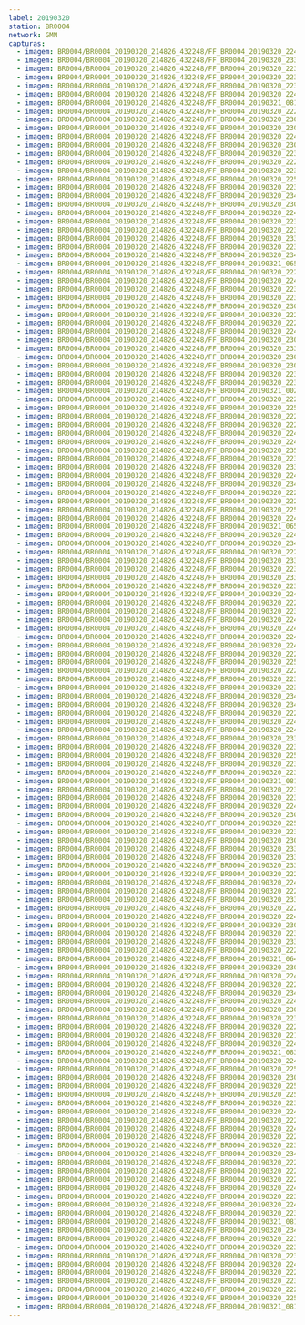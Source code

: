 ```yaml
---
label: 20190320
station: BR0004
network: GMN
capturas:
  - imagem: BR0004/BR0004_20190320_214826_432248/FF_BR0004_20190320_224004_113_0060416.fits_maxpixel.jpg
  - imagem: BR0004/BR0004_20190320_214826_432248/FF_BR0004_20190320_233815_517_0129792.fits_maxpixel.jpg
  - imagem: BR0004/BR0004_20190320_214826_432248/FF_BR0004_20190320_223141_443_0050432.fits_maxpixel.jpg
  - imagem: BR0004/BR0004_20190320_214826_432248/FF_BR0004_20190320_223050_194_0049408.fits_maxpixel.jpg
  - imagem: BR0004/BR0004_20190320_214826_432248/FF_BR0004_20190320_223154_245_0050688.fits_maxpixel.jpg
  - imagem: BR0004/BR0004_20190320_214826_432248/FF_BR0004_20190320_224849_773_0070912.fits_maxpixel.jpg
  - imagem: BR0004/BR0004_20190320_214826_432248/FF_BR0004_20190321_081633_044_0750336.fits_maxpixel.jpg
  - imagem: BR0004/BR0004_20190320_214826_432248/FF_BR0004_20190320_222528_551_0043008.fits_maxpixel.jpg
  - imagem: BR0004/BR0004_20190320_214826_432248/FF_BR0004_20190320_230749_981_0093440.fits_maxpixel.jpg
  - imagem: BR0004/BR0004_20190320_214826_432248/FF_BR0004_20190320_230541_831_0090880.fits_maxpixel.jpg
  - imagem: BR0004/BR0004_20190320_214826_432248/FF_BR0004_20190320_224615_905_0067840.fits_maxpixel.jpg
  - imagem: BR0004/BR0004_20190320_214826_432248/FF_BR0004_20190320_230841_133_0094464.fits_maxpixel.jpg
  - imagem: BR0004/BR0004_20190320_214826_432248/FF_BR0004_20190320_223454_030_0054272.fits_maxpixel.jpg
  - imagem: BR0004/BR0004_20190320_214826_432248/FF_BR0004_20190320_222541_374_0043264.fits_maxpixel.jpg
  - imagem: BR0004/BR0004_20190320_214826_432248/FF_BR0004_20190320_223743_267_0057600.fits_maxpixel.jpg
  - imagem: BR0004/BR0004_20190320_214826_432248/FF_BR0004_20190320_225032_402_0072960.fits_maxpixel.jpg
  - imagem: BR0004/BR0004_20190320_214826_432248/FF_BR0004_20190320_223324_361_0052480.fits_maxpixel.jpg
  - imagem: BR0004/BR0004_20190320_214826_432248/FF_BR0004_20190320_234049_730_0132864.fits_maxpixel.jpg
  - imagem: BR0004/BR0004_20190320_214826_432248/FF_BR0004_20190320_230853_931_0094720.fits_maxpixel.jpg
  - imagem: BR0004/BR0004_20190320_214826_432248/FF_BR0004_20190320_224459_037_0066304.fits_maxpixel.jpg
  - imagem: BR0004/BR0004_20190320_214826_432248/FF_BR0004_20190320_223610_981_0055808.fits_maxpixel.jpg
  - imagem: BR0004/BR0004_20190320_214826_432248/FF_BR0004_20190320_223702_247_0056832.fits_maxpixel.jpg
  - imagem: BR0004/BR0004_20190320_214826_432248/FF_BR0004_20190320_233802_718_0129536.fits_maxpixel.jpg
  - imagem: BR0004/BR0004_20190320_214826_432248/FF_BR0004_20190320_223128_637_0050176.fits_maxpixel.jpg
  - imagem: BR0004/BR0004_20190320_214826_432248/FF_BR0004_20190320_234128_172_0133632.fits_maxpixel.jpg
  - imagem: BR0004/BR0004_20190320_214826_432248/FF_BR0004_20190321_065031_926_0647424.fits_maxpixel.jpg
  - imagem: BR0004/BR0004_20190320_214826_432248/FF_BR0004_20190320_222724_946_0045312.fits_maxpixel.jpg
  - imagem: BR0004/BR0004_20190320_214826_432248/FF_BR0004_20190320_224420_604_0065536.fits_maxpixel.jpg
  - imagem: BR0004/BR0004_20190320_214826_432248/FF_BR0004_20190320_223821_689_0058368.fits_maxpixel.jpg
  - imagem: BR0004/BR0004_20190320_214826_432248/FF_BR0004_20190320_223011_772_0048640.fits_maxpixel.jpg
  - imagem: BR0004/BR0004_20190320_214826_432248/FF_BR0004_20190320_230711_555_0092672.fits_maxpixel.jpg
  - imagem: BR0004/BR0004_20190320_214826_432248/FF_BR0004_20190320_222332_411_0040704.fits_maxpixel.jpg
  - imagem: BR0004/BR0004_20190320_214826_432248/FF_BR0004_20190320_222215_637_0039168.fits_maxpixel.jpg
  - imagem: BR0004/BR0004_20190320_214826_432248/FF_BR0004_20190320_224407_803_0065280.fits_maxpixel.jpg
  - imagem: BR0004/BR0004_20190320_214826_432248/FF_BR0004_20190320_230411_981_0089088.fits_maxpixel.jpg
  - imagem: BR0004/BR0004_20190320_214826_432248/FF_BR0004_20190320_233906_863_0130816.fits_maxpixel.jpg
  - imagem: BR0004/BR0004_20190320_214826_432248/FF_BR0004_20190320_230607_450_0091392.fits_maxpixel.jpg
  - imagem: BR0004/BR0004_20190320_214826_432248/FF_BR0004_20190320_230437_591_0089600.fits_maxpixel.jpg
  - imagem: BR0004/BR0004_20190320_214826_432248/FF_BR0004_20190320_223258_641_0051968.fits_maxpixel.jpg
  - imagem: BR0004/BR0004_20190320_214826_432248/FF_BR0004_20190320_223245_832_0051712.fits_maxpixel.jpg
  - imagem: BR0004/BR0004_20190320_214826_432248/FF_BR0004_20190321_002300_512_0183296.fits_maxpixel.jpg
  - imagem: BR0004/BR0004_20190320_214826_432248/FF_BR0004_20190320_222345_916_0040960.fits_maxpixel.jpg
  - imagem: BR0004/BR0004_20190320_214826_432248/FF_BR0004_20190320_225228_367_0075264.fits_maxpixel.jpg
  - imagem: BR0004/BR0004_20190320_214826_432248/FF_BR0004_20190320_222658_221_0044800.fits_maxpixel.jpg
  - imagem: BR0004/BR0004_20190320_214826_432248/FF_BR0004_20190320_222933_293_0047872.fits_maxpixel.jpg
  - imagem: BR0004/BR0004_20190320_214826_432248/FF_BR0004_20190320_224641_522_0068352.fits_maxpixel.jpg
  - imagem: BR0004/BR0004_20190320_214826_432248/FF_BR0004_20190320_224016_938_0060672.fits_maxpixel.jpg
  - imagem: BR0004/BR0004_20190320_214826_432248/FF_BR0004_20190320_235404_164_0148736.fits_maxpixel.jpg
  - imagem: BR0004/BR0004_20190320_214826_432248/FF_BR0004_20190320_223938_551_0059904.fits_maxpixel.jpg
  - imagem: BR0004/BR0004_20190320_214826_432248/FF_BR0004_20190320_233645_967_0128000.fits_maxpixel.jpg
  - imagem: BR0004/BR0004_20190320_214826_432248/FF_BR0004_20190320_224915_437_0071424.fits_maxpixel.jpg
  - imagem: BR0004/BR0004_20190320_214826_432248/FF_BR0004_20190320_234219_311_0134656.fits_maxpixel.jpg
  - imagem: BR0004/BR0004_20190320_214826_432248/FF_BR0004_20190320_222450_222_0042240.fits_maxpixel.jpg
  - imagem: BR0004/BR0004_20190320_214826_432248/FF_BR0004_20190320_222136_887_0038400.fits_maxpixel.jpg
  - imagem: BR0004/BR0004_20190320_214826_432248/FF_BR0004_20190320_225201_954_0074752.fits_maxpixel.jpg
  - imagem: BR0004/BR0004_20190320_214826_432248/FF_BR0004_20190320_224042_541_0061184.fits_maxpixel.jpg
  - imagem: BR0004/BR0004_20190320_214826_432248/FF_BR0004_20190321_065603_235_0653824.fits_maxpixel.jpg
  - imagem: BR0004/BR0004_20190320_214826_432248/FF_BR0004_20190320_224628_710_0068096.fits_maxpixel.jpg
  - imagem: BR0004/BR0004_20190320_214826_432248/FF_BR0004_20190320_234244_931_0135168.fits_maxpixel.jpg
  - imagem: BR0004/BR0004_20190320_214826_432248/FF_BR0004_20190320_222149_694_0038656.fits_maxpixel.jpg
  - imagem: BR0004/BR0004_20190320_214826_432248/FF_BR0004_20190320_233919_666_0131072.fits_maxpixel.jpg
  - imagem: BR0004/BR0004_20190320_214826_432248/FF_BR0004_20190320_223649_413_0056576.fits_maxpixel.jpg
  - imagem: BR0004/BR0004_20190320_214826_432248/FF_BR0004_20190320_233711_468_0128512.fits_maxpixel.jpg
  - imagem: BR0004/BR0004_20190320_214826_432248/FF_BR0004_20190320_223900_117_0059136.fits_maxpixel.jpg
  - imagem: BR0004/BR0004_20190320_214826_432248/FF_BR0004_20190320_224758_272_0069888.fits_maxpixel.jpg
  - imagem: BR0004/BR0004_20190320_214826_432248/FF_BR0004_20190320_222819_019_0046336.fits_maxpixel.jpg
  - imagem: BR0004/BR0004_20190320_214826_432248/FF_BR0004_20190320_223912_928_0059392.fits_maxpixel.jpg
  - imagem: BR0004/BR0004_20190320_214826_432248/FF_BR0004_20190320_224120_970_0061952.fits_maxpixel.jpg
  - imagem: BR0004/BR0004_20190320_214826_432248/FF_BR0004_20190320_224823_899_0070400.fits_maxpixel.jpg
  - imagem: BR0004/BR0004_20190320_214826_432248/FF_BR0004_20190320_224159_450_0062720.fits_maxpixel.jpg
  - imagem: BR0004/BR0004_20190320_214826_432248/FF_BR0004_20190320_224524_691_0066816.fits_maxpixel.jpg
  - imagem: BR0004/BR0004_20190320_214826_432248/FF_BR0004_20190320_222829_238_0046592.fits_maxpixel.jpg
  - imagem: BR0004/BR0004_20190320_214826_432248/FF_BR0004_20190320_225455_950_0078080.fits_maxpixel.jpg
  - imagem: BR0004/BR0004_20190320_214826_432248/FF_BR0004_20190320_222424_613_0041728.fits_maxpixel.jpg
  - imagem: BR0004/BR0004_20190320_214826_432248/FF_BR0004_20190320_223506_845_0054528.fits_maxpixel.jpg
  - imagem: BR0004/BR0004_20190320_214826_432248/FF_BR0004_20190320_223925_765_0059648.fits_maxpixel.jpg
  - imagem: BR0004/BR0004_20190320_214826_432248/FF_BR0004_20190320_234036_933_0132608.fits_maxpixel.jpg
  - imagem: BR0004/BR0004_20190320_214826_432248/FF_BR0004_20190320_234232_112_0134912.fits_maxpixel.jpg
  - imagem: BR0004/BR0004_20190320_214826_432248/FF_BR0004_20190320_222358_690_0041216.fits_maxpixel.jpg
  - imagem: BR0004/BR0004_20190320_214826_432248/FF_BR0004_20190320_224603_086_0067584.fits_maxpixel.jpg
  - imagem: BR0004/BR0004_20190320_214826_432248/FF_BR0004_20190320_224550_274_0067328.fits_maxpixel.jpg
  - imagem: BR0004/BR0004_20190320_214826_432248/FF_BR0004_20190320_233841_343_0130304.fits_maxpixel.jpg
  - imagem: BR0004/BR0004_20190320_214826_432248/FF_BR0004_20190320_223037_382_0049152.fits_maxpixel.jpg
  - imagem: BR0004/BR0004_20190320_214826_432248/FF_BR0004_20190320_225339_087_0076544.fits_maxpixel.jpg
  - imagem: BR0004/BR0004_20190320_214826_432248/FF_BR0004_20190320_223519_662_0054784.fits_maxpixel.jpg
  - imagem: BR0004/BR0004_20190320_214826_432248/FF_BR0004_20190320_223207_312_0050944.fits_maxpixel.jpg
  - imagem: BR0004/BR0004_20190320_214826_432248/FF_BR0004_20190321_081737_088_0751616.fits_maxpixel.jpg
  - imagem: BR0004/BR0004_20190320_214826_432248/FF_BR0004_20190320_223847_312_0058880.fits_maxpixel.jpg
  - imagem: BR0004/BR0004_20190320_214826_432248/FF_BR0004_20190320_223024_580_0048896.fits_maxpixel.jpg
  - imagem: BR0004/BR0004_20190320_214826_432248/FF_BR0004_20190320_224303_516_0064000.fits_maxpixel.jpg
  - imagem: BR0004/BR0004_20190320_214826_432248/FF_BR0004_20190320_230633_066_0091904.fits_maxpixel.jpg
  - imagem: BR0004/BR0004_20190320_214826_432248/FF_BR0004_20190320_225430_326_0077568.fits_maxpixel.jpg
  - imagem: BR0004/BR0004_20190320_214826_432248/FF_BR0004_20190320_223220_113_0051200.fits_maxpixel.jpg
  - imagem: BR0004/BR0004_20190320_214826_432248/FF_BR0004_20190320_230815_609_0093952.fits_maxpixel.jpg
  - imagem: BR0004/BR0004_20190320_214826_432248/FF_BR0004_20190320_233658_660_0128256.fits_maxpixel.jpg
  - imagem: BR0004/BR0004_20190320_214826_432248/FF_BR0004_20190320_233737_086_0129024.fits_maxpixel.jpg
  - imagem: BR0004/BR0004_20190320_214826_432248/FF_BR0004_20190320_233958_404_0131840.fits_maxpixel.jpg
  - imagem: BR0004/BR0004_20190320_214826_432248/FF_BR0004_20190320_222502_925_0042496.fits_maxpixel.jpg
  - imagem: BR0004/BR0004_20190320_214826_432248/FF_BR0004_20190320_224316_567_0064256.fits_maxpixel.jpg
  - imagem: BR0004/BR0004_20190320_214826_432248/FF_BR0004_20190320_222854_870_0047104.fits_maxpixel.jpg
  - imagem: BR0004/BR0004_20190320_214826_432248/FF_BR0004_20190320_233828_550_0130048.fits_maxpixel.jpg
  - imagem: BR0004/BR0004_20190320_214826_432248/FF_BR0004_20190320_222907_679_0047360.fits_maxpixel.jpg
  - imagem: BR0004/BR0004_20190320_214826_432248/FF_BR0004_20190320_224146_651_0062464.fits_maxpixel.jpg
  - imagem: BR0004/BR0004_20190320_214826_432248/FF_BR0004_20190320_230828_312_0094208.fits_maxpixel.jpg
  - imagem: BR0004/BR0004_20190320_214826_432248/FF_BR0004_20190320_223428_421_0053760.fits_maxpixel.jpg
  - imagem: BR0004/BR0004_20190320_214826_432248/FF_BR0004_20190320_233945_588_0131584.fits_maxpixel.jpg
  - imagem: BR0004/BR0004_20190320_214826_432248/FF_BR0004_20190320_222750_790_0045824.fits_maxpixel.jpg
  - imagem: BR0004/BR0004_20190320_214826_432248/FF_BR0004_20190321_064940_689_0646400.fits_maxpixel.jpg
  - imagem: BR0004/BR0004_20190320_214826_432248/FF_BR0004_20190320_230645_929_0092160.fits_maxpixel.jpg
  - imagem: BR0004/BR0004_20190320_214826_432248/FF_BR0004_20190320_224225_083_0063232.fits_maxpixel.jpg
  - imagem: BR0004/BR0004_20190320_214826_432248/FF_BR0004_20190320_222619_785_0044032.fits_maxpixel.jpg
  - imagem: BR0004/BR0004_20190320_214826_432248/FF_BR0004_20190320_234206_494_0134400.fits_maxpixel.jpg
  - imagem: BR0004/BR0004_20190320_214826_432248/FF_BR0004_20190320_224055_362_0061440.fits_maxpixel.jpg
  - imagem: BR0004/BR0004_20190320_214826_432248/FF_BR0004_20190320_230528_817_0090624.fits_maxpixel.jpg
  - imagem: BR0004/BR0004_20190320_214826_432248/FF_BR0004_20190320_223623_795_0056064.fits_maxpixel.jpg
  - imagem: BR0004/BR0004_20190320_214826_432248/FF_BR0004_20190320_222958_916_0048384.fits_maxpixel.jpg
  - imagem: BR0004/BR0004_20190320_214826_432248/FF_BR0004_20190320_221936_591_0036608.fits_maxpixel.jpg
  - imagem: BR0004/BR0004_20190320_214826_432248/FF_BR0004_20190320_224029_736_0060928.fits_maxpixel.jpg
  - imagem: BR0004/BR0004_20190320_214826_432248/FF_BR0004_20190321_083713_815_0774144.fits_maxpixel.jpg
  - imagem: BR0004/BR0004_20190320_214826_432248/FF_BR0004_20190320_224511_850_0066560.fits_maxpixel.jpg
  - imagem: BR0004/BR0004_20190320_214826_432248/FF_BR0004_20190320_225508_761_0078336.fits_maxpixel.jpg
  - imagem: BR0004/BR0004_20190320_214826_432248/FF_BR0004_20190320_230620_260_0091648.fits_maxpixel.jpg
  - imagem: BR0004/BR0004_20190320_214826_432248/FF_BR0004_20190320_225241_172_0075520.fits_maxpixel.jpg
  - imagem: BR0004/BR0004_20190320_214826_432248/FF_BR0004_20190320_225326_285_0076288.fits_maxpixel.jpg
  - imagem: BR0004/BR0004_20190320_214826_432248/FF_BR0004_20190320_223715_034_0057088.fits_maxpixel.jpg
  - imagem: BR0004/BR0004_20190320_214826_432248/FF_BR0004_20190320_224108_179_0061696.fits_maxpixel.jpg
  - imagem: BR0004/BR0004_20190320_214826_432248/FF_BR0004_20190320_222803_573_0046080.fits_maxpixel.jpg
  - imagem: BR0004/BR0004_20190320_214826_432248/FF_BR0004_20190320_224133_834_0062208.fits_maxpixel.jpg
  - imagem: BR0004/BR0004_20190320_214826_432248/FF_BR0004_20190320_222319_595_0040448.fits_maxpixel.jpg
  - imagem: BR0004/BR0004_20190320_214826_432248/FF_BR0004_20190320_223545_313_0055296.fits_maxpixel.jpg
  - imagem: BR0004/BR0004_20190320_214826_432248/FF_BR0004_20190320_234115_360_0133376.fits_maxpixel.jpg
  - imagem: BR0004/BR0004_20190320_214826_432248/FF_BR0004_20190320_222253_985_0039936.fits_maxpixel.jpg
  - imagem: BR0004/BR0004_20190320_214826_432248/FF_BR0004_20190320_222606_984_0043776.fits_maxpixel.jpg
  - imagem: BR0004/BR0004_20190320_214826_432248/FF_BR0004_20190320_222842_045_0046848.fits_maxpixel.jpg
  - imagem: BR0004/BR0004_20190320_214826_432248/FF_BR0004_20190320_224537_468_0067072.fits_maxpixel.jpg
  - imagem: BR0004/BR0004_20190320_214826_432248/FF_BR0004_20190320_223232_995_0051456.fits_maxpixel.jpg
  - imagem: BR0004/BR0004_20190320_214826_432248/FF_BR0004_20190320_224433_425_0065792.fits_maxpixel.jpg
  - imagem: BR0004/BR0004_20190320_214826_432248/FF_BR0004_20190320_223951_313_0060160.fits_maxpixel.jpg
  - imagem: BR0004/BR0004_20190320_214826_432248/FF_BR0004_20190321_081645_855_0750592.fits_maxpixel.jpg
  - imagem: BR0004/BR0004_20190320_214826_432248/FF_BR0004_20190320_234140_972_0133888.fits_maxpixel.jpg
  - imagem: BR0004/BR0004_20190320_214826_432248/FF_BR0004_20190320_223115_811_0049920.fits_maxpixel.jpg
  - imagem: BR0004/BR0004_20190320_214826_432248/FF_BR0004_20190320_223337_183_0052736.fits_maxpixel.jpg
  - imagem: BR0004/BR0004_20190320_214826_432248/FF_BR0004_20190320_223532_503_0055040.fits_maxpixel.jpg
  - imagem: BR0004/BR0004_20190320_214826_432248/FF_BR0004_20190320_224707_036_0068864.fits_maxpixel.jpg
  - imagem: BR0004/BR0004_20190320_214826_432248/FF_BR0004_20190320_222645_404_0044544.fits_maxpixel.jpg
  - imagem: BR0004/BR0004_20190320_214826_432248/FF_BR0004_20190320_223558_171_0055552.fits_maxpixel.jpg
  - imagem: BR0004/BR0004_20190320_214826_432248/FF_BR0004_20190320_222920_481_0047616.fits_maxpixel.jpg
  - imagem: BR0004/BR0004_20190320_214826_432248/FF_BR0004_20190320_225417_520_0077312.fits_maxpixel.jpg
  - imagem: BR0004/BR0004_20190320_214826_432248/FF_BR0004_20190321_081620_233_0750080.fits_maxpixel.jpg
---
```

